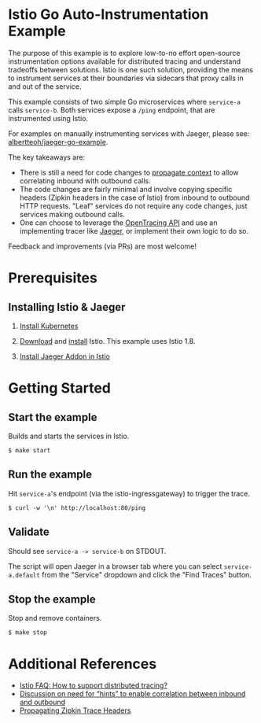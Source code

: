 # Istio Go Auto-Instrumentation Example

The purpose of this example is to explore low-to-no effort open-source instrumentation options available for distributed tracing and
understand tradeoffs between solutions. Istio is one such solution, providing the means to instrument services at their boundaries via sidecars that proxy calls in and out of the service.

This example consists of two simple Go microservices where `service-a` calls `service-b`. Both services expose a `/ping` endpoint,
that are instrumented using Istio.

For examples on manually instrumenting services with Jaeger, please see: [albertteoh/jaeger-go-example](https://github.com/albertteoh/jaeger-go-example).

The key takeaways are:
- There is still a need for code changes to [propagate context](https://istio.io/latest/faq/distributed-tracing/#how-to-support-tracing)
to allow correlating inbound with outbound calls.
- The code changes are fairly minimal and involve copying specific headers (Zipkin headers in the case of Istio) from inbound to outbound HTTP requests. "Leaf" services do not require any code changes, just services making outbound calls.
- One can choose to leverage the [OpenTracing API](https://opentracing.io/) and use an implementing tracer like [Jaeger](http://jaegertracing.io/docs/latest), or implement their own logic to do so.

Feedback and improvements (via PRs) are most welcome!

# Prerequisites

## Installing Istio & Jaeger
1. [Install Kubernetes](https://kubernetes.io/docs/setup/)

2. [Download](https://istio.io/latest/docs/setup/getting-started/#download) and
   [install](https://istio.io/latest/docs/setup/getting-started/#install) Istio. This example uses Istio 1.8.

3. [Install Jaeger Addon in Istio](https://istio.io/latest/docs/tasks/observability/distributed-tracing/jaeger/)

# Getting Started

## Start the example

Builds and starts the services in Istio.
```
$ make start
```

## Run the example

Hit `service-a`'s endpoint (via the istio-ingressgateway) to trigger the trace.
```
$ curl -w '\n' http://localhost:80/ping
```

## Validate

Should see `service-a -> service-b` on STDOUT.

The script will open Jaeger in a browser tab where you can select `service-a.default` from the "Service" dropdown and click the "Find Traces" button.

## Stop the example

Stop and remove containers.

```
$ make stop
```

# Additional References
- [Istio FAQ: How to support distributed tracing?](https://istio.io/latest/faq/distributed-tracing/#how-to-support-tracing)
- [Discussion on need for “hints” to enable correlation between inbound and outbound](https://discuss.istio.io/t/istio-tracing-and-correlation/2630)
- [Propagating Zipkin Trace Headers](https://github.com/jaegertracing/jaeger-client-go/blob/f7e0d4744fa6d5287c53b8ac8d4f83089ce07ce8/zipkin/README.md#L5)
